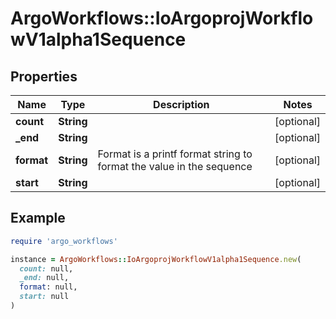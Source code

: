 # ArgoWorkflows::IoArgoprojWorkflowV1alpha1Sequence

## Properties

| Name | Type | Description | Notes |
| ---- | ---- | ----------- | ----- |
| **count** | **String** |  | [optional] |
| **_end** | **String** |  | [optional] |
| **format** | **String** | Format is a printf format string to format the value in the sequence | [optional] |
| **start** | **String** |  | [optional] |

## Example

```ruby
require 'argo_workflows'

instance = ArgoWorkflows::IoArgoprojWorkflowV1alpha1Sequence.new(
  count: null,
  _end: null,
  format: null,
  start: null
)
```

